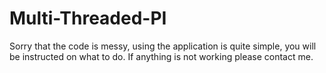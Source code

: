 # Multi-Threaded-PI
Sorry that the code is messy, using the application is quite simple, you will be instructed on what to do. If anything is not working please contact me.
